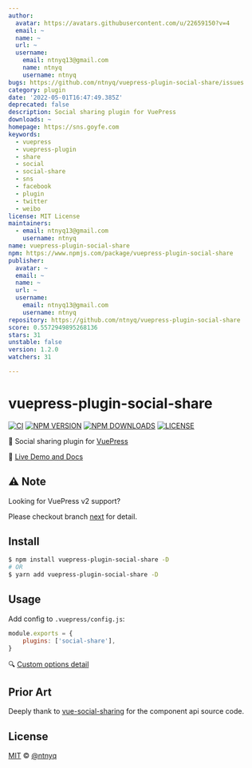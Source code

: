```yaml
---
author:
  avatar: https://avatars.githubusercontent.com/u/22659150?v=4
  email: ~
  name: ~
  url: ~
  username:
    email: ntnyq13@gmail.com
    name: ntnyq
    username: ntnyq
bugs: https://github.com/ntnyq/vuepress-plugin-social-share/issues
category: plugin
date: '2022-05-01T16:47:49.385Z'
deprecated: false
description: Social sharing plugin for VuePress
downloads: ~
homepage: https://sns.goyfe.com
keywords:
  - vuepress
  - vuepress-plugin
  - share
  - social
  - social-share
  - sns
  - facebook
  - plugin
  - twitter
  - weibo
license: MIT License
maintainers:
  - email: ntnyq13@gmail.com
    username: ntnyq
name: vuepress-plugin-social-share
npm: https://www.npmjs.com/package/vuepress-plugin-social-share
publisher:
  avatar: ~
  email: ~
  name: ~
  url: ~
  username:
    email: ntnyq13@gmail.com
    username: ntnyq
repository: https://github.com/ntnyq/vuepress-plugin-social-share
score: 0.5572949895268136
stars: 31
unstable: false
version: 1.2.0
watchers: 31

---
```


# vuepress-plugin-social-share

[![CI](https://github.com/ntnyq/vuepress-plugin-social-share/workflows/CI/badge.svg)](https://github.com/ntnyq/vuepress-plugin-social-share/actions)
[![NPM VERSION](https://img.shields.io/npm/v/vuepress-plugin-social-share.svg)](https://www.npmjs.com/package/vuepress-plugin-social-share)
[![NPM DOWNLOADS](https://img.shields.io/npm/dy/vuepress-plugin-social-share.svg)](https://www.npmjs.com/package/vuepress-plugin-social-share)
[![LICENSE](https://img.shields.io/github/license/ntnyq/vuepress-plugin-social-share.svg)](https://github.com/ntnyq/vuepress-plugin-social-share/blob/master/LICENSE)

:mega: Social sharing plugin for [VuePress](https://vuepress.vuejs.org)

:book: [Live Demo and Docs](https://sns.goyfe.com)

## ⚠️ Note

Looking for VuePress v2 support?

Please checkout branch [next](https://github.com/ntnyq/vuepress-plugin-social-share/tree/next) for detail.

## Install

```bash
$ npm install vuepress-plugin-social-share -D
# OR
$ yarn add vuepress-plugin-social-share -D
```

## Usage

Add config to `.vuepress/config.js`:

```js
module.exports = {
    plugins: ['social-share'],
}
```

:mag: [Custom options detail](https://sns.goyfe.com/guide)

## Prior Art

Deeply thank to [vue-social-sharing](https://github.com/nicolasbeauvais/vue-social-sharing) for the component api source code.

## License

[MIT](./LICENSE) &copy; [@ntnyq](https://github.com/ntnyq)
